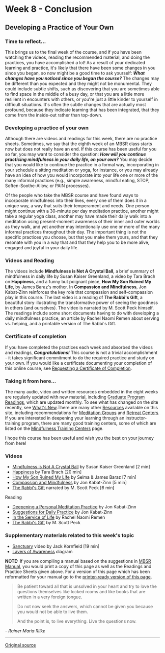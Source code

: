 Week 8 - Conclusion
===================

Developing a Practice of Your Own
---------------------------------

### Time to reflect...  
This brings us to the final week of the course, and if you have been watching the videos, reading the recommended material, and doing the practices, you have accomplished a lot! As a result of your dedicated learning and practice, it's likely that there have been some changes in you since you began, so now might be a good time to ask yourself: _**What changes have you noticed since you began the course?**_ The changes may be different than you expected and they might not be monumental. They could include subtle shifts, such as discovering that you are sometimes able to find space in the middle of a busy day, or that you are a little more resilient in encounters with others, or you're just a little kinder to yourself in difficult situations. It's often the subtle changes that are actually most profound, because they indicate learning that has been integrated, that they come from the inside-out rather than top-down.

### Developing a practice of your own  
Although there are videos and readings for this week, there are no practice sheets. Sometimes, we say that the eighth week of an MBSR class starts now but does not really have an end. If this course has been useful for you so far, you may want to consider the question: _**How will you continue practicing mindfulness in your daily life, on your own?**_ You may decide that you would like to continue the practice in a formal way, incorporating in your schedule a sitting meditation or yoga, for instance, or you may already have an idea of how you would incorporate into your life one or more of the many informal practices (e.g., simple awareness, mindful eating, STOP, Soften-Soothe-Allow, or PAIN processes).

Of the people who take the MBSR course and have found ways to incorporate mindfulness into their lives, every one of them does it in a unique way, a way that suits their temperament and needs. One person might continue with a 30-minute per day meditation practice, another might take a regular yoga class, another may have made their daily walk into a meditation using present-moment awareness of their inner and outer worlds as they walk, and yet another may intentionally use one or more of the many informal practices throughout their day. The important thing is not the specific practices you choose, but that you make them yours, and that they resonate with you in a way that and that they help you to be more alive, engaged and joyful in your daily life.

### Videos and Reading  
The videos include **Mindfulness is Not A Crystal Ball**, a brief summary of mindfulness in daily life by Susan Kaiser Greenland, a video by Tara Brach on **Happiness**, and a funny but poignant piece, **How My Son Ruined My Life**, by James Baraz's mother. In **Compassion and Mindfulness**, Jon Kabat-Zinn reinforces the key role that compassion and self-compassion play in this course. The last video is a reading of **The Rabbi's Gift**, a beautiful story illustrating the transformative power of seeing the goodness in others (and ourselves). The video is narrated by M. Scott Peck himself. The readings include some short documents having to do with developing a daily mindfulness practice, an article by Rachel Naomi Remen about serving vs. helping, and a printable version of The Rabbi's Gift.

### Certificate of completion  
If you have completed the practices each week and absorbed the videos and readings, _**Congratulations!**_ This course is not a trivial accomplishment - it takes significant commitment to do the required practice and study on your own. If you would like a certificate documenting your completion of this online course, see [Requesting a Certificate of Completion][26].

### Taking it from here...  
The many audio, video and written resources embedded in the eight weeks are regularly updated with new material, including [Graduate Program Readings][8], which are updated monthly. To see what has changed on the site recently, see [What's New][12].There are many other [Resources][39] available on this site, including recommendations for [Meditation Groups][40] and [Retreat Centers][41]. If you are interested in deepening your learning through an instructor-training program, there are many good training centers, some of which are listed on the [Mindfulness Training Centers][42] page.

I hope this course has been useful and wish you the best on your journey from here!

### Videos  
* [Mindfulness is Not A Crystal Ball][43] by Susan Kaiser Greenland [2 min]  
* [Happiness][44] by Tara Brach [20 min]  
* [How My Son Ruined My Life][45] by Selma &amp; James Baraz [7 min]  
* [Compassion and Mindfulness][46] by Jon Kabat-Zinn [5 min]  
* [The Rabbi's Gift][47] narrated by M. Scott Peck [6 min]  

Reading  
* [Deepening a Personal Meditation Practice][48] by Jon Kabat-Zinn  
* [Suggestions for Daily Practice][49] by Jon Kabat-Zinn  
* [In the Service of Life][50] by Rachel Naomi Remen  
* [The Rabbi's Gift][51] by M. Scott Peck  

### Supplementary materials related to this week's topic  
* [Sanctuary][52] video by Jack Kornfield [19 min]  
* [Layers of Awareness][53] diagram  

**NOTE:** If you are compiling a manual based on the suggestions in [MBSR Manual][16], you would print a copy of this page as well as the Readings and Practice Sheets given above. For a version of this page which has been reformatted for your manual go to the [printer-ready version of this page][54].

>Be patient toward all that is unsolved in your heart and try to love the questions themselves like locked rooms and like books that are written in a very foreign tongue.  
> 
>Do not now seek the answers, which cannot be given you because you would not be able to live them.  
> 
>And the point is, to live everything. Live the questions now.  
  
\- _Rainer Maria Rilke_

[1]: http://palousemindfulness.com/art/docbox-translate-flip.jpg
[2]: http://palousemindfulness.com/art/clouds1_middle_570x22.jpg
[3]: http://palousemindfulness.com/art/logo-youtube_22.gif
[4]: http://palousemindfulness.com/art/logo-facebook_22.gif
[5]: http://palousemindfulness.com/art/clouds2_title_950x115.jpg
[6]: index.html
[7]: testimonials/index.html
[8]: graduates.html
[9]: resources.html
[10]: contact.html
[11]: quotes.html
[12]: whats-new.html
[13]: selfguidedMBSR_ataglance.html
[14]: selfguidedMBSR_week0.html
[15]: selfguidedMBSR_gettingstarted.html
[16]: selfguidedMBSR_manual.html
[17]: selfguidedMBSR_week1.html
[18]: selfguidedMBSR_week2.html
[19]: selfguidedMBSR_week3.html
[20]: selfguidedMBSR_week4.html
[21]: selfguidedMBSR_week5.html
[22]: selfguidedMBSR_week5b.html
[23]: selfguidedMBSR_week6.html
[24]: selfguidedMBSR_week7.html
[25]: selfguidedMBSR_week8.html
[26]: selfguidedMBSR_certificate.html
[27]: guidedmeditations.html
[28]: meditations/bodyscan.html
[29]: meditations/sittingmeditation.html
[30]: meditations/yoga1.html
[31]: meditations/yoga2.html
[32]: meditations/soften-soothe-allow.html
[33]: meditations/RAIN.html
[34]: meditations/mountain.html
[35]: meditations/lake.html
[36]: meditations/lovingkindness.html
[37]: meditations/silent30min.html
[38]: http://palousemindfulness.com/art/_certificate-of-completion_online_170.jpg
[39]: http://palousemindfulness.com/resources.html
[40]: http://palousemindfulness.com/resources_groups.html
[41]: resources_retreats.html
[42]: http://palousemindfulness.com/resources_training.html
[43]: https://www.youtube.com/watch?v=kRd19hFrR0c&amp;list=PLbiVpU59JkVYwWcoOV-Bx6ieMKpMlbBb0&amp;index=1
[44]: https://www.youtube.com/watch?v=igGoRkOFbwM&amp;list=PLbiVpU59JkVYwWcoOV-Bx6ieMKpMlbBb0&amp;index=3
[45]: https://www.youtube.com/watch?v=ojF-o_eWp-o&amp;index=2&amp;list=PLbiVpU59JkVYwWcoOV-Bx6ieMKpMlbBb0
[46]: https://www.youtube.com/watch?v=3py0z6LlJ3w&amp;index=4&amp;list=PLbiVpU59JkVYwWcoOV-Bx6ieMKpMlbBb0
[47]: https://www.youtube.com/watch?v=3z1pIrV2F6c&amp;list=PLbiVpU59JkVYwWcoOV-Bx6ieMKpMlbBb0&amp;index=5
[48]: docs/jkz_deepening.pdf
[49]: docs/jkz_suggestions.pdf
[50]: docs/remen-service.pdf
[51]: docs/RabbisGift.pdf
[52]: https://www.youtube.com/watch?v=ZODoQgx8fMk
[53]: docs/layers.pdf
[54]: docs/manualMBSRweek8.pdf
[55]: http://palousemindfulness.com/art/will_waterfrogs_170.jpg
[56]: quotes.html#selfguidedMBSR_week8 "more quotes"
  
______________________________

[Original source](http://palousemindfulness.com/selfguidedMBSR_week8.html "Permalink to MBSR week 8")
